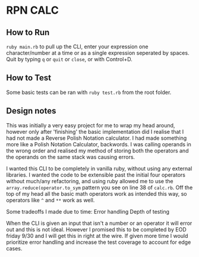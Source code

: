 # RPN CALC

## How to Run

`ruby main.rb` to pull up the CLI, enter your expression one character/number at a time or as a single expression seperated by spaces. Quit by typing `q` or `quit` or `close`, or with Control+D.

## How to Test

Some basic tests can be ran with `ruby test.rb` from the root folder.

## Design notes

This was initially a very easy project for me to wrap my head around, however only after 'finishing' the basic implementation did I realise that I had not made a Reverse Polish Notation calculator. I had made something more like a Polish Notation Calculator, backwords. I was calling operands in the wrong order and realised my method of storing both the operators and the operands on the same stack was causing errors.

I wanted this CLI to be completely in vanilla ruby, without using any external libraries. I wanted the code to be extensible past the initial four operators without much/any refactoring, and using ruby allowed me to use the `array.reduce(operator.to_sym` pattern you see on line 38 of `calc.rb`. Off the top of my head all the basic math operators work as intended this way, so operators like `^` and `**` work as well.

Some tradeoffs I made due to time:
	Error handling
	Depth of testing

When the CLI is given an input that isn't a number or an operator it will error out and this is not ideal. However I promised this to be completed by EOD friday 9/30 and I will get this in right at the wire. If given more time I would prioritize error handling and increase the test coverage to account for edge cases.
